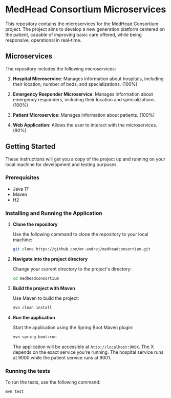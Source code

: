 # MedHead Consortium Microservices

This repository contains the microservices for the MedHead Consortium project. The project aims to develop a new generation platform centered on the patient, capable of improving basic care offered, while being responsive, operational in real-time.

## Microservices

The repository includes the following microservices:

1. **Hospital Microservice**: Manages information about hospitals, including their location, number of beds, and specializations. (100%)

2. **Emergency Responder Microservice**: Manages information about emergency responders, including their location and specializations. (100%)

3. **Patient Microservice**: Manages information about patients. (100%)

4. **Web Application**: Allows the user to interact with the microservices. (90%)

## Getting Started

These instructions will get you a copy of the project up and running on your local machine for development and testing purposes.

### Prerequisites

- Java 17
- Maven
- H2

### Installing and Running the Application

1. **Clone the repository**

    Use the following command to clone the repository to your local machine:

    ```bash
    git clone https://github.com/mr-andrej/medheadconsortium.git
    ```

2. **Navigate into the project directory**

    Change your current directory to the project's directory:

    ```bash
    cd medheadconsortium
    ```

3. **Build the project with Maven**

    Use Maven to build the project:

    ```bash
    mvn clean install
    ```

4. **Run the application**

    Start the application using the Spring Boot Maven plugin:

    ```bash
    mvn spring-boot:run
    ```

    The application will be accessible at `http://localhost:900X`. The X depends on the exact service you're running. The hospital service runs at 9000 while the patient service runs at 9001. 

### Running the tests

To run the tests, use the following command:

```bash
mvn test
